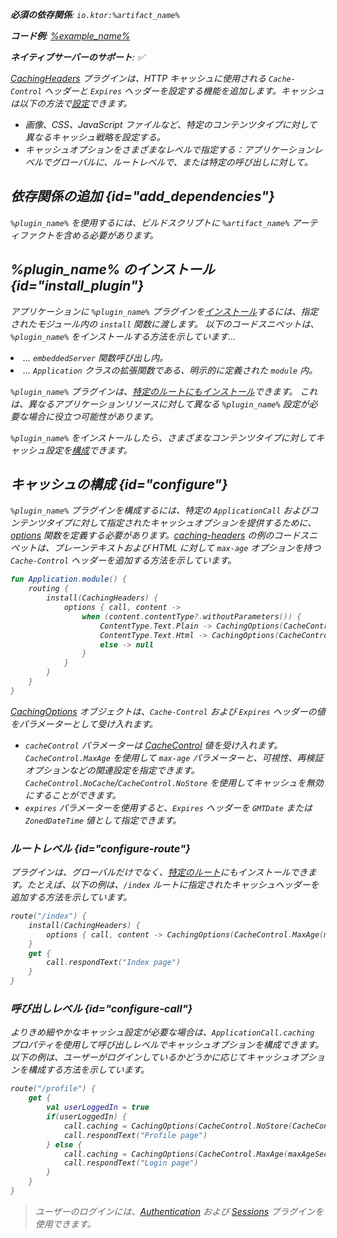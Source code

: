 [//]: # (title: キャッシュヘッダー)

<show-structure for="chapter" depth="2"/>
<primary-label ref="server-plugin"/>

<var name="plugin_name" value="CachingHeaders"/>
<var name="package_name" value="io.ktor.server.plugins.cachingheaders"/>
<var name="artifact_name" value="ktor-server-caching-headers"/>

<tldr>
<p>
<b>必須の依存関係</b>: <code>io.ktor:%artifact_name%</code>
</p>
<var name="example_name" value="caching-headers"/>
<p>
    <b>コード例</b>:
    <a href="https://github.com/ktorio/ktor-documentation/tree/%ktor_version%/codeSnippets/snippets/%example_name%">
        %example_name%
    </a>
</p>
<p>
    <b><Links href="/ktor/server-native" summary="Ktor supports Kotlin/Native and allows you to run a server without an additional runtime or virtual machine.">ネイティブサーバー</Links>のサポート</b>: ✅
</p>
</tldr>

[CachingHeaders](https://api.ktor.io/ktor-server-caching-headers/io.ktor.server.plugins.cachingheaders/-caching-headers.html) プラグインは、HTTP キャッシュに使用される `Cache-Control` ヘッダーと `Expires` ヘッダーを設定する機能を追加します。キャッシュは以下の方法で[設定](#configure)できます。
- 画像、CSS、JavaScript ファイルなど、特定のコンテンツタイプに対して異なるキャッシュ戦略を設定する。
- キャッシュオプションをさまざまなレベルで指定する：アプリケーションレベルでグローバルに、ルートレベルで、または特定の呼び出しに対して。

## 依存関係の追加 {id="add_dependencies"}

<p>
    <code>%plugin_name%</code> を使用するには、ビルドスクリプトに <code>%artifact_name%</code> アーティファクトを含める必要があります。
</p>
<Tabs group="languages">
    <TabItem title="Gradle (Kotlin)" group-key="kotlin">
        <code-block lang="Kotlin" code="            implementation(&quot;io.ktor:%artifact_name%:$ktor_version&quot;)"/>
    </TabItem>
    <TabItem title="Gradle (Groovy)" group-key="groovy">
        <code-block lang="Groovy" code="            implementation &quot;io.ktor:%artifact_name%:$ktor_version&quot;"/>
    </TabItem>
    <TabItem title="Maven" group-key="maven">
        <code-block lang="XML" code="            &lt;dependency&gt;&#10;                &lt;groupId&gt;io.ktor&lt;/groupId&gt;&#10;                &lt;artifactId&gt;%artifact_name%-jvm&lt;/artifactId&gt;&#10;                &lt;version&gt;${ktor_version}&lt;/version&gt;&#10;            &lt;/dependency&gt;"/>
    </TabItem>
</Tabs>

## %plugin_name% のインストール {id="install_plugin"}

<p>
    アプリケーションに <code>%plugin_name%</code> プラグインを<a href="#install">インストール</a>するには、指定された<Links href="/ktor/server-modules" summary="Modules allow you to structure your application by grouping routes.">モジュール</Links>内の <code>install</code> 関数に渡します。
    以下のコードスニペットは、<code>%plugin_name%</code> をインストールする方法を示しています...
</p>
<list>
    <li>
        ... <code>embeddedServer</code> 関数呼び出し内。
    </li>
    <li>
        ... <code>Application</code> クラスの拡張関数である、明示的に定義された <code>module</code> 内。
    </li>
</list>
<Tabs>
    <TabItem title="embeddedServer">
        <code-block lang="kotlin" code="            import io.ktor.server.engine.*&#10;            import io.ktor.server.netty.*&#10;            import io.ktor.server.application.*&#10;            import %package_name%.*&#10;&#10;            fun main() {&#10;                embeddedServer(Netty, port = 8080) {&#10;                    install(%plugin_name%)&#10;                    // ...&#10;                }.start(wait = true)&#10;            }"/>
    </TabItem>
    <TabItem title="module">
        <code-block lang="kotlin" code="            import io.ktor.server.application.*&#10;            import %package_name%.*&#10;            // ...&#10;            fun Application.module() {&#10;                install(%plugin_name%)&#10;                // ...&#10;            }"/>
    </TabItem>
</Tabs>
<p>
    <code>%plugin_name%</code> プラグインは、<a href="#install-route">特定のルートにもインストール</a>できます。
    これは、異なるアプリケーションリソースに対して異なる <code>%plugin_name%</code> 設定が必要な場合に役立つ可能性があります。
</p>

`%plugin_name%` をインストールしたら、さまざまなコンテンツタイプに対してキャッシュ設定を[構成](#configure)できます。

## キャッシュの構成 {id="configure"}
`%plugin_name%` プラグインを構成するには、特定の `ApplicationCall` およびコンテンツタイプに対して指定されたキャッシュオプションを提供するために、[options](https://api.ktor.io/ktor-server-caching-headers/io.ktor.server.plugins.cachingheaders/-caching-headers-config/options.html) 関数を定義する必要があります。[caching-headers](https://github.com/ktorio/ktor-documentation/tree/%ktor_version%/codeSnippets/snippets/caching-headers) の例のコードスニペットは、プレーンテキストおよび HTML に対して `max-age` オプションを持つ `Cache-Control` ヘッダーを追加する方法を示しています。

```kotlin
fun Application.module() {
    routing {
        install(CachingHeaders) {
            options { call, content ->
                when (content.contentType?.withoutParameters()) {
                    ContentType.Text.Plain -> CachingOptions(CacheControl.MaxAge(maxAgeSeconds = 3600))
                    ContentType.Text.Html -> CachingOptions(CacheControl.MaxAge(maxAgeSeconds = 60))
                    else -> null
                }
            }
        }
    }
}
```

[CachingOptions](https://api.ktor.io/ktor-http/io.ktor.http.content/-caching-options/index.html) オブジェクトは、`Cache-Control` および `Expires` ヘッダーの値をパラメーターとして受け入れます。

*   `cacheControl` パラメーターは [CacheControl](https://api.ktor.io/ktor-http/io.ktor.http/-cache-control/index.html) 値を受け入れます。`CacheControl.MaxAge` を使用して `max-age` パラメーターと、可視性、再検証オプションなどの関連設定を指定できます。`CacheControl.NoCache`/`CacheControl.NoStore` を使用してキャッシュを無効にすることができます。
*   `expires` パラメーターを使用すると、`Expires` ヘッダーを `GMTDate` または `ZonedDateTime` 値として指定できます。

### ルートレベル {id="configure-route"}

プラグインは、グローバルだけでなく、[特定のルート](server-plugins.md#install-route)にもインストールできます。たとえば、以下の例は、`/index` ルートに指定されたキャッシュヘッダーを追加する方法を示しています。

```kotlin
route("/index") {
    install(CachingHeaders) {
        options { call, content -> CachingOptions(CacheControl.MaxAge(maxAgeSeconds = 1800)) }
    }
    get {
        call.respondText("Index page")
    }
}
```

### 呼び出しレベル {id="configure-call"}

よりきめ細やかなキャッシュ設定が必要な場合は、`ApplicationCall.caching` プロパティを使用して呼び出しレベルでキャッシュオプションを構成できます。以下の例は、ユーザーがログインしているかどうかに応じてキャッシュオプションを構成する方法を示しています。

```kotlin
route("/profile") {
    get {
        val userLoggedIn = true
        if(userLoggedIn) {
            call.caching = CachingOptions(CacheControl.NoStore(CacheControl.Visibility.Private))
            call.respondText("Profile page")
        } else {
            call.caching = CachingOptions(CacheControl.MaxAge(maxAgeSeconds = 900))
            call.respondText("Login page")
        }
    }
}
```

> ユーザーのログインには、[Authentication](server-auth.md) および [Sessions](server-sessions.md) プラグインを使用できます。